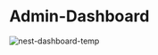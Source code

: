 # Admin-Dashboard

![nest-dashboard-temp](https://user-images.githubusercontent.com/25265455/49025176-8609da00-f1b4-11e8-92f2-29fa57817dea.gif)
